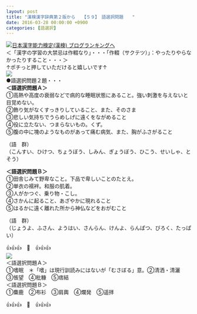 ```yaml
---
layout: post
title: "漢検漢字辞典第２版から　　【５９】　語選択問題　　"
date: 2016-03-28 00:00:00 +0900
categories: [語選択]
---
```


[![](/syuusyuu9701/assets/images/漢検漢字辞典第２版から-【５９】-語選択問題--br_c_3028_1.gif)](http://blog.with2.net/link.php?1659096:3028 "日本漢字能力検定(漢検) ブログランキングへ")[日本漢字能力検定(漢検) ブログランキングへ](http://blog.with2.net/link.php?1659096:3028)  
＜「漢字の学習の大禁忌は作輟なり」・・・「作輟（サクテツ）」：やったりやらなかったりすること・・・＞  
↑ポチっと押していただけると嬉しいです↑  
![](/syuusyuu9701/assets/images/漢検漢字辞典第２版から-【５９】-語選択問題--210b117052eacc96a816c69d984b6710.png)  
●語選択問題２題・・・  
**＜語選択問題Ａ＞**  
①高熱や高度の衰弱などで病的な睡眠状態にあること。強い刺激を与えないと目覚めない。  
②飾り気がなくすっきりしていること、また、そのさま  
③悲しい気持ちでうらめしげに遠くをながめること  
④役に立たない、つまらないもの。くず。  
⑤腹の中に塊のようなものがあって痛む病気、また、胸がふさがること  
  
（語　群）  
（こんすい、ひけつ、ちょうぼう、しみん、ぎょうぼう、ひこう、せいしゃ、とそう）  
  
**＜語選択問題Ｂ＞**  
①田舎じみて野卑なこと。下品で卑しいことのたとえ。  
②単衣の襦袢。和服の肌着。  
③人がかつぐ、乗り物・こし。  
④さかんに起ること、あざやかに現れること  
⑤はるかに遠く離れた所から神仏などをおがむこと  
  
（語　群）  
（じょうよ、ふさん、ようはい、さんらん、けんよ、らんぱつ、びろく、たっぱい）  
  
👍👍👍　🐒　👍👍👍  
![](/syuusyuu9701/assets/images/漢検漢字辞典第２版から-【５９】-語選択問題--a5575d56b88e6ea8895a827f91292c23.png)  
＜語選択問題Ａ＞  
①嗜眠　＊「嗜」は現行訓読みにはないが「むさぼる」意。②清洒・清灑　③悵望　④秕糠　⑤痞結  
＜語選択問題Ｂ＞  
①麋鹿　②布衫　③肩輿　④爛発　⑤遥拝  
  
👍👍👍　🐒　👍👍👍  
  
  